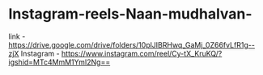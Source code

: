 # Instagram-reels-Naan-mudhalvan-
link - https://drive.google.com/drive/folders/10plJIBRHwq_GaMj_0Z66fvLfR1g--zjX
Instagram - https://www.instagram.com/reel/Cy-tX_KruKQ/?igshid=MTc4MmM1YmI2Ng==
